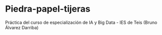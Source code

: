 # Piedra-papel-tijeras
Práctica del curso de especialización de IA y Big Data - IES de Teis (Bruno Álvarez Darriba)

